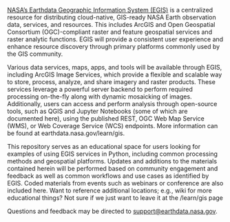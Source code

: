 [NASA’s Earthdata Geographic Information System (EGIS)](gis.earthdata.nasa.gov) is a centralized resource for distributing cloud-native, GIS-ready NASA Earth observation data, services, and resources. This includes ArcGIS and Open Geospatial Consortium 
(OGC)-compliant raster and feature geospatial services and raster analytic functions. EGIS will provide a consistent user 
experience and enhance resource discovery through primary platforms commonly used by the GIS community.

Various data services, maps, apps, and tools will be available through EGIS, including ArcGIS Image Services, which provide a flexible and scalable way to store, process, analyze, and share imagery and raster products. These services leverage a powerful server backend to perform required processing on-the-fly along with dynamic mosaicking of images. Additionally, users can access and perform analysis through open-source tools, such as QGIS and Jupyter Notebooks (some of which are documented here), using the published REST, OGC Web Map Service (WMS), or Web Coverage Service (WCS) endpoints. More information can be found at earthdata.nasa.gov/learn/gis.

This repository serves as an educational space for users looking for examples of using EGIS services in Python, including common processing methods and geospatial platforms. Updates and additions to the materials contained herein will be performed based on community engagement and feedback as well as common workflows and use cases as identified by EGIS. Coded materials from events such as webinars or conference are also included here. Want to reference additional locations; e.g., wiki for more educational things? Not sure if we just want to leave it at the /learn/gis page

Questions and feedback may be directed to support@earthdata.nasa.gov.
